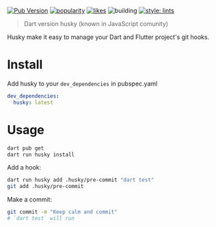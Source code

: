 [![Pub Version](https://img.shields.io/pub/v/husky?color=blue)](https://pub.dev/packages/husky)
[![popularity](https://img.shields.io/pub/popularity/husky?logo=dart)](https://pub.dev/packages/husky/score)
[![likes](https://img.shields.io/pub/likes/husky?logo=dart)](https://pub.dev/packages/husky/score)
![building](https://github.com/hyiso/husky/actions/workflows/ci.yml/badge.svg)
[![style: lints](https://img.shields.io/badge/style-lints-blue)](https://pub.dev/packages/lints)

> Dart version husky (known in JavaScript comunity)

Husky make it easy to manage your Dart and Flutter project's git hooks.

# Install

Add husky to your `dev_dependencies` in pubspec.yaml

```yaml
dev_dependencies:
  husky: latest
```

# Usage

```sh
dart pub get
dart run husky install
```

Add a hook:

```sh
dart run husky add .husky/pre-commit "dart test"
git add .husky/pre-commit
```

Make a commit:

```sh
git commit -m "Keep calm and commit"
# `dart test` will run
```